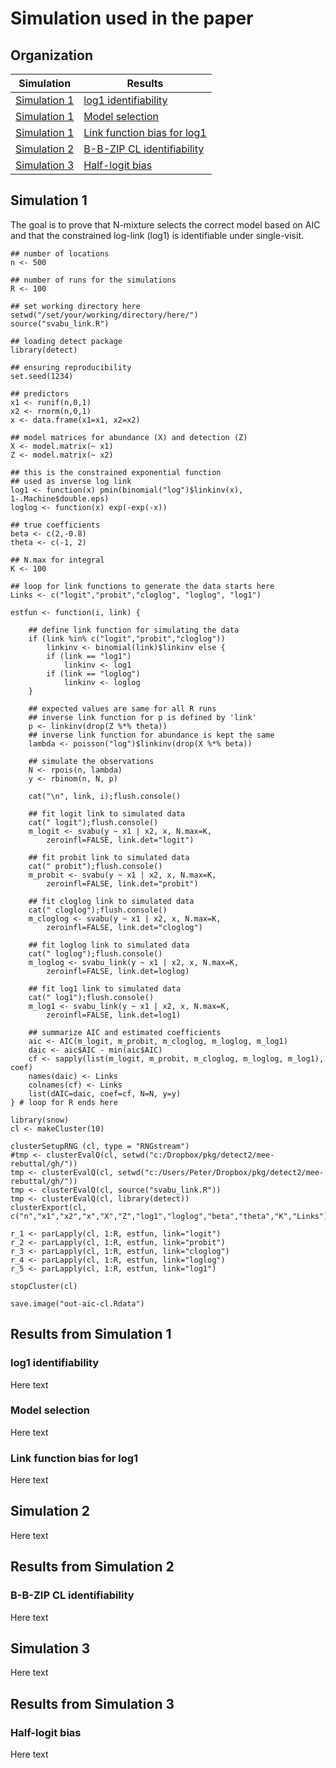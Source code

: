 Simulation used in the paper
============

## Organization

| Simulation | Results |
|--------------|--------------|
| [Simulation 1](#simulation-1) | [log1 identifiability](#log1-identifiability) |
| [Simulation 1](#simulation-1) | [Model selection](#model-selection) |
| [Simulation 1](#simulation-1) | [Link function bias for log1](#link-function-bias-for-log1) |
| [Simulation 2](#simulation-2) | [B-B-ZIP CL identifiability](#b-b-zip-cl-identifiability) |
| [Simulation 3](#simulation-3) | [Half-logit bias](#half-logit-bias) |

## Simulation 1

The goal is to prove that N-mixture selects the correct model based on AIC 
and that the constrained log-link (log1) is identifiable under single-visit.

```
## number of locations
n <- 500

## number of runs for the simulations
R <- 100

## set working directory here
setwd("/set/your/working/directory/here/")
source("svabu_link.R")

## loading detect package
library(detect)

## ensuring reproducibility
set.seed(1234)

## predictors
x1 <- runif(n,0,1)
x2 <- rnorm(n,0,1)
x <- data.frame(x1=x1, x2=x2)

## model matrices for abundance (X) and detection (Z)
X <- model.matrix(~ x1)
Z <- model.matrix(~ x2)

## this is the constrained exponential function
## used as inverse log link
log1 <- function(x) pmin(binomial("log")$linkinv(x), 1-.Machine$double.eps)
loglog <- function(x) exp(-exp(-x))

## true coefficients
beta <- c(2,-0.8)
theta <- c(-1, 2)

## N.max for integral
K <- 100

## loop for link functions to generate the data starts here
Links <- c("logit","probit","cloglog", "loglog", "log1")

estfun <- function(i, link) {

    ## define link function for simulating the data
    if (link %in% c("logit","probit","cloglog"))
        linkinv <- binomial(link)$linkinv else {
        if (link == "log1")
            linkinv <- log1
        if (link == "loglog")
            linkinv <- loglog
    }

    ## expected values are same for all R runs
    ## inverse link function for p is defined by 'link'
    p <- linkinv(drop(Z %*% theta))
    ## inverse link function for abundance is kept the same
    lambda <- poisson("log")$linkinv(drop(X %*% beta))

    ## simulate the observations
    N <- rpois(n, lambda)
    y <- rbinom(n, N, p)

    cat("\n", link, i);flush.console()

    ## fit logit link to simulated data
    cat(" logit");flush.console()
    m_logit <- svabu(y ~ x1 | x2, x, N.max=K,
        zeroinfl=FALSE, link.det="logit")

    ## fit probit link to simulated data
    cat(" probit");flush.console()
    m_probit <- svabu(y ~ x1 | x2, x, N.max=K,
        zeroinfl=FALSE, link.det="probit")

    ## fit cloglog link to simulated data
    cat(" cloglog");flush.console()
    m_cloglog <- svabu(y ~ x1 | x2, x, N.max=K,
        zeroinfl=FALSE, link.det="cloglog")

    ## fit loglog link to simulated data
    cat(" loglog");flush.console()
    m_loglog <- svabu_link(y ~ x1 | x2, x, N.max=K,
        zeroinfl=FALSE, link.det=loglog)

    ## fit log1 link to simulated data
    cat(" log1");flush.console()
    m_log1 <- svabu_link(y ~ x1 | x2, x, N.max=K,
        zeroinfl=FALSE, link.det=log1)

    ## summarize AIC and estimated coefficients
    aic <- AIC(m_logit, m_probit, m_cloglog, m_loglog, m_log1)
    daic <- aic$AIC - min(aic$AIC)
    cf <- sapply(list(m_logit, m_probit, m_cloglog, m_loglog, m_log1), coef)
    names(daic) <- Links
    colnames(cf) <- Links
    list(dAIC=daic, coef=cf, N=N, y=y)
} # loop for R ends here

library(snow)
cl <- makeCluster(10)

clusterSetupRNG (cl, type = "RNGstream")
#tmp <- clusterEvalQ(cl, setwd("c:/Dropbox/pkg/detect2/mee-rebuttal/gh/"))
tmp <- clusterEvalQ(cl, setwd("c:/Users/Peter/Dropbox/pkg/detect2/mee-rebuttal/gh/"))
tmp <- clusterEvalQ(cl, source("svabu_link.R"))
tmp <- clusterEvalQ(cl, library(detect))
clusterExport(cl, c("n","x1","x2","x","X","Z","log1","loglog","beta","theta","K","Links"))

r_1 <- parLapply(cl, 1:R, estfun, link="logit")
r_2 <- parLapply(cl, 1:R, estfun, link="probit")
r_3 <- parLapply(cl, 1:R, estfun, link="cloglog")
r_4 <- parLapply(cl, 1:R, estfun, link="loglog")
r_5 <- parLapply(cl, 1:R, estfun, link="log1")

stopCluster(cl)

save.image("out-aic-cl.Rdata")
```

## Results from Simulation 1

### log1 identifiability

Here text

### Model selection

Here text

### Link function bias for log1

Here text

## Simulation 2

Here text

## Results from Simulation 2

### B-B-ZIP CL identifiability

Here text

## Simulation 3

Here text

## Results from Simulation 3

### Half-logit bias

Here text


